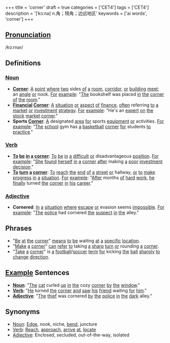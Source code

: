 +++
title = 'corner'
draft = true
categories = ['CET4']
tags = ['CET4']
description = '[ˈkɔːnə] n.角；犄角；边远地区'
keywords = ['ai words', 'corner']
+++

## [Pronunciation](/en/post/pronunciation/)
/kɔːrnər/

## Definitions
### [Noun](/en/post/noun/)
- **[Corner](/en/post/corner/)**: [A](/en/post/a/) [point](/en/post/point/) [where](/en/post/where/) [two](/en/post/two/) sides [of](/en/post/of/) [a](/en/post/a/) [room](/en/post/room/), [corridor](/en/post/corridor/), [or](/en/post/or/) [building](/en/post/building/) [meet](/en/post/meet/); an [angle](/en/post/angle/) [or](/en/post/or/) nook. [For](/en/post/for/) [example](/en/post/example/): "[The](/en/post/the/) bookshelf was placed [in](/en/post/in/) [the](/en/post/the/) [corner](/en/post/corner/) [of](/en/post/of/) [the](/en/post/the/) [room](/en/post/room/)."
- **[Financial](/en/post/financial/) [Corner](/en/post/corner/)**: [A](/en/post/a/) [situation](/en/post/situation/) [or](/en/post/or/) [aspect](/en/post/aspect/) [of](/en/post/of/) [finance](/en/post/finance/), [often](/en/post/often/) referring [to](/en/post/to/) [a](/en/post/a/) [market](/en/post/market/) [or](/en/post/or/) [investment](/en/post/investment/) [strategy](/en/post/strategy/). [For](/en/post/for/) [example](/en/post/example/): "He's an [expert](/en/post/expert/) [on](/en/post/on/) [the](/en/post/the/) [stock](/en/post/stock/) [market](/en/post/market/) [corner](/en/post/corner/)."
- **Sports [Corner](/en/post/corner/)**: [A](/en/post/a/) designated [area](/en/post/area/) [for](/en/post/for/) sports [equipment](/en/post/equipment/) [or](/en/post/or/) activities. [For](/en/post/for/) [example](/en/post/example/): "[The](/en/post/the/) [school](/en/post/school/) gym has [a](/en/post/a/) [basketball](/en/post/basketball/) [corner](/en/post/corner/) [for](/en/post/for/) students [to](/en/post/to/) [practice](/en/post/practice/)."

### [Verb](/en/post/verb/)
- **[To](/en/post/to/) [be](/en/post/be/) [in](/en/post/in/) [a](/en/post/a/) [corner](/en/post/corner/)**: [To](/en/post/to/) [be](/en/post/be/) [in](/en/post/in/) [a](/en/post/a/) [difficult](/en/post/difficult/) [or](/en/post/or/) disadvantageous [position](/en/post/position/). [For](/en/post/for/) [example](/en/post/example/): "[She](/en/post/she/) [found](/en/post/found/) [herself](/en/post/herself/) [in](/en/post/in/) [a](/en/post/a/) [corner](/en/post/corner/) [after](/en/post/after/) making [a](/en/post/a/) [poor](/en/post/poor/) [investment](/en/post/investment/) [decision](/en/post/decision/)."
- **[To](/en/post/to/) [turn](/en/post/turn/) [a](/en/post/a/) [corner](/en/post/corner/)**: [To](/en/post/to/) [reach](/en/post/reach/) [the](/en/post/the/) [end](/en/post/end/) [of](/en/post/of/) [a](/en/post/a/) [street](/en/post/street/) [or](/en/post/or/) hallway, [or](/en/post/or/) [to](/en/post/to/) [make](/en/post/make/) [progress](/en/post/progress/) [in](/en/post/in/) [a](/en/post/a/) [situation](/en/post/situation/). [For](/en/post/for/) [example](/en/post/example/): "[After](/en/post/after/) months [of](/en/post/of/) [hard](/en/post/hard/) [work](/en/post/work/), [he](/en/post/he/) [finally](/en/post/finally/) turned [the](/en/post/the/) [corner](/en/post/corner/) [in](/en/post/in/) [his](/en/post/his/) [career](/en/post/career/)."

### [Adjective](/en/post/adjective/)
- **Cornered**: [In](/en/post/in/) [a](/en/post/a/) [situation](/en/post/situation/) [where](/en/post/where/) [escape](/en/post/escape/) [or](/en/post/or/) evasion seems [impossible](/en/post/impossible/). [For](/en/post/for/) [example](/en/post/example/): "[The](/en/post/the/) [police](/en/post/police/) had cornered [the](/en/post/the/) [suspect](/en/post/suspect/) [in](/en/post/in/) [the](/en/post/the/) alley."

## Phrases
- "[Be](/en/post/be/) [at](/en/post/at/) [the](/en/post/the/) [corner](/en/post/corner/)" [means](/en/post/means/) [to](/en/post/to/) [be](/en/post/be/) waiting [at](/en/post/at/) [a](/en/post/a/) [specific](/en/post/specific/) [location](/en/post/location/).
- "[Make](/en/post/make/) [a](/en/post/a/) [corner](/en/post/corner/)" [can](/en/post/can/) [refer](/en/post/refer/) [to](/en/post/to/) taking [a](/en/post/a/) [sharp](/en/post/sharp/) [turn](/en/post/turn/) [or](/en/post/or/) rounding [a](/en/post/a/) [corner](/en/post/corner/).
- "[Take](/en/post/take/) [a](/en/post/a/) [corner](/en/post/corner/)" is [a](/en/post/a/) [football](/en/post/football/)/[soccer](/en/post/soccer/) [term](/en/post/term/) [for](/en/post/for/) kicking [the](/en/post/the/) [ball](/en/post/ball/) [sharply](/en/post/sharply/) [to](/en/post/to/) [change](/en/post/change/) [direction](/en/post/direction/).

## [Example](/en/post/example/) Sentences
- **[Noun](/en/post/noun/)**: "[The](/en/post/the/) [cat](/en/post/cat/) curled [up](/en/post/up/) [in](/en/post/in/) [the](/en/post/the/) cozy [corner](/en/post/corner/) [by](/en/post/by/) [the](/en/post/the/) [window](/en/post/window/)."
- **[Verb](/en/post/verb/)**: "[He](/en/post/he/) turned [the](/en/post/the/) [corner](/en/post/corner/) [and](/en/post/and/) [saw](/en/post/saw/) [his](/en/post/his/) [friend](/en/post/friend/) waiting [for](/en/post/for/) [him](/en/post/him/)."
- **[Adjective](/en/post/adjective/)**: "[The](/en/post/the/) [thief](/en/post/thief/) was cornered [by](/en/post/by/) [the](/en/post/the/) [police](/en/post/police/) [in](/en/post/in/) [the](/en/post/the/) [dark](/en/post/dark/) alley."

## Synonyms
- [Noun](/en/post/noun/): [Edge](/en/post/edge/), nook, niche, [bend](/en/post/bend/), juncture
- [Verb](/en/post/verb/): [Reach](/en/post/reach/), [approach](/en/post/approach/), [arrive](/en/post/arrive/) [at](/en/post/at/), [locate](/en/post/locate/)
- [Adjective](/en/post/adjective/): Enclosed, secluded, out-of-the-way, isolated
